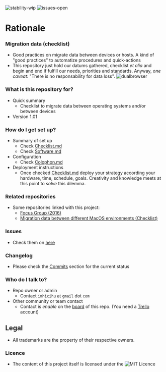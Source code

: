 ![stability-wip](https://bitbucket.org/repo/ekyaeEE/images/477405737-stability_work_in_progress.png)
![issues-open](https://bitbucket.org/repo/ekyaeEE/images/2944199103-issues_open.png)

# Rationale #

### Migration data (checklist) ###

* Good practices on migrate data between devices or hosts. A kind of "good practices" to automatize procedures and quick-actions
* This repository just hold our datums gathered, checklist _et alia_ and begin and end if fulfill our needs, priorities and standards. Anyway, *one caveat*: "There is no responsability for data loss".
![dualbrowser](https://bitbucket.org/repo/jgXpxpx/images/3083540165-dual_browser.jpg)

### What is this repository for? ###

* Quick summary
    - Checklist to migrate data between operating systems and/or between devices
* Version 1.01

### How do I get set up? ###

* Summary of set up
    - Check [Checklist.md](https://bitbucket.org/imhicihu/migration-data-checklist/src/master/Checklist.md)
    - Check [Software.md](https://bitbucket.org/imhicihu/migration-data-checklist/src/master/software.md)
* Configuration
    - Check [Colophon.md](https://bitbucket.org/imhicihu/migration-data-checklist/src/master/Colophon.md)
* Deployment instructions
    - Once checked [Checklist.md](https://bitbucket.org/imhicihu/migration-data-checklist/src/master/Checklist.md) deploy your strategy according your hardware, time, schedule, goals. Creativity and knowledge meets at this point to _solve_ this dilemma. 

### Related repositories ###

* Some repositories linked with this project:
     - [Focus Group (2016)](https://bitbucket.org/imhicihu/focus-group-2016/src/default/)
     - [Migration data between different MacOS environments (Checklist)](https://bitbucket.org/imhicihu/migration-data-between-different-macos-environments-checklist/src/master/)
     
### Issues ###

* Check them on [here](https://bitbucket.org/imhicihu/migration-data-checklist/issues)

### Changelog ###

* Please check the [Commits](https://bitbucket.org/imhicihu/migration-data-checklist/commits/) section for the current status

### Who do I talk to? ###

* Repo owner or admin
    - Contact `imhicihu` at `gmail` dot `com`
* Other community or team contact
    - Contact is _enable_ on the [board](https://bitbucket.org/imhicihu/migration-data-checklist/addon/trello/trello-board) of this repo. (You need a [Trello](https://trello.com/) account)

## Legal ##

* All trademarks are the property of their respective owners.

### Licence ###

* The content of this project itself is licensed under the ![MIT Licence](https://bitbucket.org/repo/ekyaeEE/images/2049852260-MIT-license-green.png)